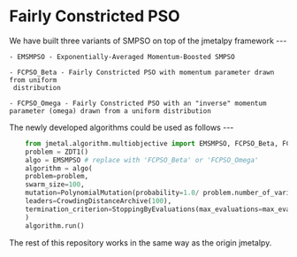 # Fairly Constricted PSO

We have built three variants of SMPSO on top of the jmetalpy framework ---

    - EMSMPSO - Exponentially-Averaged Momentum-Boosted SMPSO

    - FCPSO_Beta - Fairly Constricted PSO with momentum parameter drawn from uniform
     distribution

    - FCPSO_Omega - Fairly Constricted PSO with an "inverse" momentum parameter (omega) drawn from a uniform distribution

The newly developed algorithms could be used as follows ---

```python
    from jmetal.algorithm.multiobjective import EMSMPSO, FCPSO_Beta, FCPSO_Omega
    problem = ZDT1()
    algo = EMSMPSO # replace with 'FCPSO_Beta' or 'FCPSO_Omega'
    algorithm = algo(
    problem=problem,
    swarm_size=100,
    mutation=PolynomialMutation(probability=1.0/ problem.number_of_variables, distribution_index=20),
    leaders=CrowdingDistanceArchive(100),
    termination_criterion=StoppingByEvaluations(max_evaluations=max_evaluations)
    )
    algorithm.run()
```

The rest of this repository works in the same way as the origin jmetalpy.
